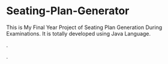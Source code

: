 # Seating-Plan-Generator

This is My Final Year Project of Seating Plan Generation During Examinations. It is totally developed using Java Language.












.

































































































































































































































































































.






































